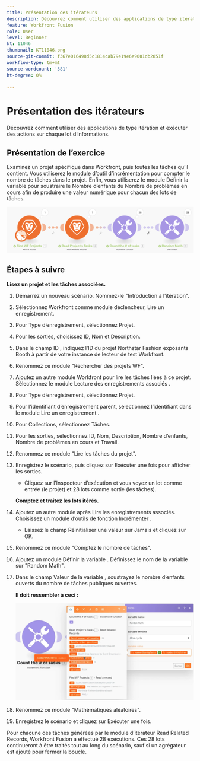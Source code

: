 ```yaml
---
title: Présentation des itérateurs
description: Découvrez comment utiliser des applications de type itération et exécuter des actions sur chaque lot d’informations.
feature: Workfront Fusion
role: User
level: Beginner
kt: 11046
thumbnail: KT11046.png
source-git-commit: f367e016498d5c1814cab79e19e6e9001db2851f
workflow-type: tm+mt
source-wordcount: '381'
ht-degree: 0%

---
```



# Présentation des itérateurs

Découvrez comment utiliser des applications de type itération et exécuter des actions sur chaque lot d’informations.

## Présentation de l’exercice

Examinez un projet spécifique dans Workfront, puis toutes les tâches qu’il contient. Vous utiliserez le module d’outil d’incrémentation pour compter le nombre de tâches dans le projet. Enfin, vous utiliserez le module Définir la variable pour soustraire le Nombre d’enfants du Nombre de problèmes en cours afin de produire une valeur numérique pour chacun des lots de tâches.

![Présentation des itérateurs Image 1](../12-exercises/assets/introduction-to-iterators-walkthrough-1.png)

## Étapes à suivre

**Lisez un projet et les tâches associées.**

1. Démarrez un nouveau scénario. Nommez-le &quot;Introduction à l’itération&quot;.
1. Sélectionnez Workfront comme module déclencheur, Lire un enregistrement.
1. Pour Type d’enregistrement, sélectionnez Projet.
1. Pour les sorties, choisissez ID, Nom et Description.
1. Dans le champ ID , indiquez l’ID du projet Northstar Fashion exposants Booth à partir de votre instance de lecteur de test Workfront.
1. Renommez ce module &quot;Rechercher des projets WF&quot;.
1. Ajoutez un autre module Workfront pour lire les tâches liées à ce projet. Sélectionnez le module Lecture des enregistrements associés .
1. Pour Type d’enregistrement, sélectionnez Projet.
1. Pour l’identifiant d’enregistrement parent, sélectionnez l’identifiant dans le module Lire un enregistrement .
1. Pour Collections, sélectionnez Tâches.
1. Pour les sorties, sélectionnez ID, Nom, Description, Nombre d’enfants, Nombre de problèmes en cours et Travail.
1. Renommez ce module &quot;Lire les tâches du projet&quot;.
1. Enregistrez le scénario, puis cliquez sur Exécuter une fois pour afficher les sorties.

   + Cliquez sur l’Inspecteur d’exécution et vous voyez un lot comme entrée (le projet) et 28 lots comme sortie (les tâches).

   **Comptez et traitez les lots itérés.**

1. Ajoutez un autre module après Lire les enregistrements associés. Choisissez un module d’outils de fonction Incrémenter .

   + Laissez le champ Réinitialiser une valeur sur Jamais et cliquez sur OK.

1. Renommez ce module &quot;Comptez le nombre de tâches&quot;.
1. Ajoutez un module Définir la variable . Définissez le nom de la variable sur &quot;Random Math&quot;.
1. Dans le champ Valeur de la variable , soustrayez le nombre d’enfants ouverts du nombre de tâches publiques ouvertes.

   **Il doit ressembler à ceci :**

   ![Présentation des itérateurs Image 2](../12-exercises/assets/introduction-to-iterators-walkthrough-2.png)

1. Renommez ce module &quot;Mathématiques aléatoires&quot;.
1. Enregistrez le scénario et cliquez sur Exécuter une fois.

Pour chacune des tâches générées par le module d’itérateur Read Related Records, Workfront Fusion a effectué 28 exécutions. Ces 28 lots continueront à être traités tout au long du scénario, sauf si un agrégateur est ajouté pour fermer la boucle.